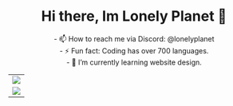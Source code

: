 <h1 align="center">Hi there, Im Lonely Planet 👋</h1>

<p align="center">
- 📫 How to reach me via Discord: @lonelyplanet<br>
- ⚡ Fun fact: Coding has over 700 languages.<br>
- 🌱 I’m currently learning website design.<br>
</p>
<table align="center">
    <tr>
      <td align="center" style="padding=0;width=50%;">
        <img align="center" style="padding=0;" src="https://github-readme-stats-one-bice.vercel.app/api/?username=lonelyplanetdev&show_icons=true&title_color=B8AFE6&text_color=9f9f9f&hide=stars,prs,issues,contribs&bg_color=00000000&hide_border=true&icon_color=B8AFE6&count_private=true&include_all_commits=true" />
      </td>
    </tr>
    <tr>
      <td align="center" style="padding=0;width=50%;">
        <img align="center" style="padding=0;" src="https://github-readme-stats-one-bice.vercel.app/api/top-langs/?username=lonelyplanetdev&layout=compact&show_icons=true&title_color=B8AFE6&text_color=9f9f9f&bg_color=00000000&hide_border=true&icon_color=00000000&count_private=true" />
      </td>
    </tr>
</table>

